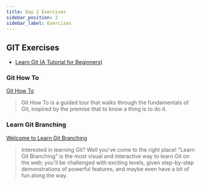 ```yaml
---
title: Day 2 Exercises
sidebar_position: 2
sidebar_label: Exercises
---
```


## GIT Exercises

- [Learn Git (A Tutorial for Beginners)](https://www.afternerd.com/blog/learn-git/)

### Git How To

[Git How To](https://githowto.com/setup)

> Git How To is a guided tour that walks through the fundamentals of Git, inspired by the premise that to know a thing is to do it.

### Learn Git Branching

[Welcome to Learn Git Branching](https://learngitbranching.js.org/)

> Interested in learning Git? Well you've come to the right place! "Learn Git Branching" is the most visual and interactive way to learn Git on the web; you'll be challenged with exciting levels, given step-by-step demonstrations of powerful features, and maybe even have a bit of fun along the way.
